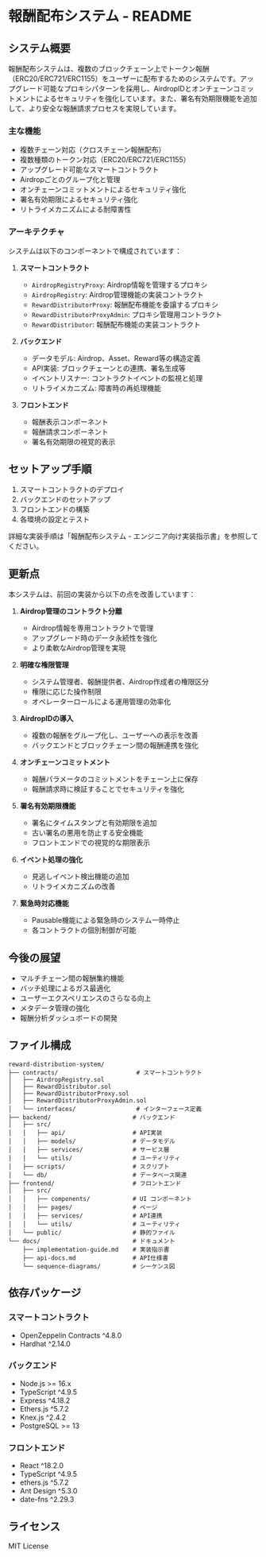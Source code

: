 # 報酬配布システム - README

## システム概要

報酬配布システムは、複数のブロックチェーン上でトークン報酬（ERC20/ERC721/ERC1155）をユーザーに配布するためのシステムです。アップグレード可能なプロキシパターンを採用し、AirdropIDとオンチェーンコミットメントによるセキュリティを強化しています。また、署名有効期限機能を追加して、より安全な報酬請求プロセスを実現しています。

### 主な機能

- 複数チェーン対応（クロスチェーン報酬配布）
- 複数種類のトークン対応（ERC20/ERC721/ERC1155）
- アップグレード可能なスマートコントラクト
- Airdropごとのグループ化と管理
- オンチェーンコミットメントによるセキュリティ強化
- 署名有効期限によるセキュリティ強化
- リトライメカニズムによる耐障害性

### アーキテクチャ

システムは以下のコンポーネントで構成されています：

1. **スマートコントラクト**
   - `AirdropRegistryProxy`: Airdrop情報を管理するプロキシ
   - `AirdropRegistry`: Airdrop管理機能の実装コントラクト
   - `RewardDistributorProxy`: 報酬配布機能を委譲するプロキシ
   - `RewardDistributorProxyAdmin`: プロキシ管理用コントラクト
   - `RewardDistributor`: 報酬配布機能の実装コントラクト

2. **バックエンド**
   - データモデル: Airdrop、Asset、Reward等の構造定義
   - API実装: ブロックチェーンとの連携、署名生成等
   - イベントリスナー: コントラクトイベントの監視と処理
   - リトライメカニズム: 障害時の再処理機能

3. **フロントエンド**
   - 報酬表示コンポーネント
   - 報酬請求コンポーネント
   - 署名有効期限の視覚的表示

## セットアップ手順

1. スマートコントラクトのデプロイ
2. バックエンドのセットアップ
3. フロントエンドの構築
4. 各環境の設定とテスト

詳細な実装手順は「報酬配布システム - エンジニア向け実装指示書」を参照してください。

## 更新点

本システムは、前回の実装から以下の点を改善しています：

1. **Airdrop管理のコントラクト分離**
   - Airdrop情報を専用コントラクトで管理
   - アップグレード時のデータ永続性を強化
   - より柔軟なAirdrop管理を実現

2. **明確な権限管理**
   - システム管理者、報酬提供者、Airdrop作成者の権限区分
   - 権限に応じた操作制限
   - オペレーターロールによる運用管理の効率化

3. **AirdropIDの導入**
   - 複数の報酬をグループ化し、ユーザーへの表示を改善
   - バックエンドとブロックチェーン間の報酬連携を強化

4. **オンチェーンコミットメント**
   - 報酬パラメータのコミットメントをチェーン上に保存
   - 報酬請求時に検証することでセキュリティを強化

5. **署名有効期限機能**
   - 署名にタイムスタンプと有効期限を追加
   - 古い署名の悪用を防止する安全機能
   - フロントエンドでの視覚的な期限表示

6. **イベント処理の強化**
   - 見逃しイベント検出機能の追加
   - リトライメカニズムの改善

7. **緊急時対応機能**
   - Pausable機能による緊急時のシステム一時停止
   - 各コントラクトの個別制御が可能

## 今後の展望

- マルチチェーン間の報酬集約機能
- バッチ処理によるガス最適化
- ユーザーエクスペリエンスのさらなる向上
- メタデータ管理の強化
- 報酬分析ダッシュボードの開発

## ファイル構成

```
reward-distribution-system/
├── contracts/                      # スマートコントラクト
│   ├── AirdropRegistry.sol
│   ├── RewardDistributor.sol
│   ├── RewardDistributorProxy.sol
│   ├── RewardDistributorProxyAdmin.sol
│   └── interfaces/                 # インターフェース定義
├── backend/                       # バックエンド
│   ├── src/
│   │   ├── api/                   # API実装
│   │   ├── models/                # データモデル
│   │   ├── services/              # サービス層
│   │   └── utils/                 # ユーティリティ
│   ├── scripts/                   # スクリプト
│   └── db/                        # データベース関連
├── frontend/                      # フロントエンド
│   ├── src/
│   │   ├── components/            # UI コンポーネント
│   │   ├── pages/                 # ページ
│   │   ├── services/              # API連携
│   │   └── utils/                 # ユーティリティ
│   └── public/                    # 静的ファイル
└── docs/                          # ドキュメント
    ├── implementation-guide.md    # 実装指示書
    ├── api-docs.md                # API仕様書
    └── sequence-diagrams/         # シーケンス図
```

## 依存パッケージ

### スマートコントラクト
- OpenZeppelin Contracts ^4.8.0
- Hardhat ^2.14.0

### バックエンド
- Node.js >= 16.x
- TypeScript ^4.9.5
- Express ^4.18.2
- Ethers.js ^5.7.2
- Knex.js ^2.4.2
- PostgreSQL >= 13

### フロントエンド
- React ^18.2.0
- TypeScript ^4.9.5
- ethers.js ^5.7.2
- Ant Design ^5.3.0
- date-fns ^2.29.3

## ライセンス

MIT License